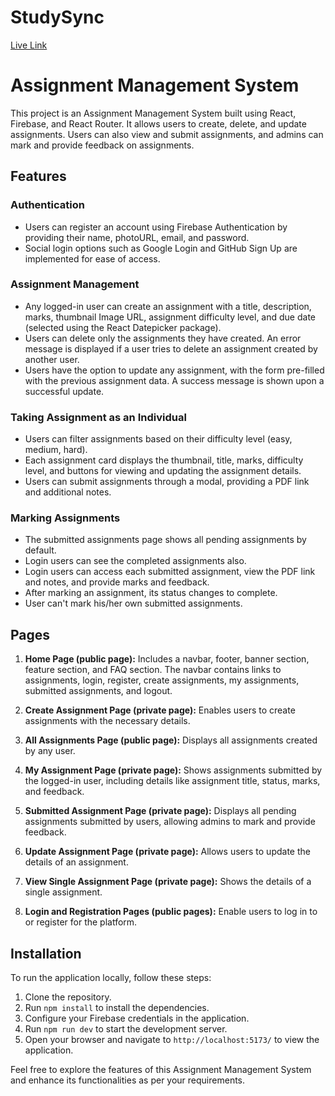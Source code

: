 # StudySync

[Live Link](https://studysync.surge.sh)

# Assignment Management System

This project is an Assignment Management System built using React, Firebase, and React Router. It allows users to create, delete, and update assignments. Users can also view and submit assignments, and admins can mark and provide feedback on assignments.

## Features

### Authentication

- Users can register an account using Firebase Authentication by providing their name, photoURL, email, and password.
- Social login options such as Google Login and GitHub Sign Up are implemented for ease of access.

### Assignment Management

- Any logged-in user can create an assignment with a title, description, marks, thumbnail Image URL, assignment difficulty level, and due date (selected using the React Datepicker package).
- Users can delete only the assignments they have created. An error message is displayed if a user tries to delete an assignment created by another user.
- Users have the option to update any assignment, with the form pre-filled with the previous assignment data. A success message is shown upon a successful update.

### Taking Assignment as an Individual

- Users can filter assignments based on their difficulty level (easy, medium, hard).
- Each assignment card displays the thumbnail, title, marks, difficulty level, and buttons for viewing and updating the assignment details.
- Users can submit assignments through a modal, providing a PDF link and additional notes.

### Marking Assignments

- The submitted assignments page shows all pending assignments by default.
- Login users can see the completed assignments also.
- Login users can access each submitted assignment, view the PDF link and notes, and provide marks and feedback.
- After marking an assignment, its status changes to complete.
- User can't mark his/her own submitted assignments.

## Pages

1. **Home Page (public page):** Includes a navbar, footer, banner section, feature section, and FAQ section. The navbar contains links to assignments, login, register, create assignments, my assignments, submitted assignments, and logout.

2. **Create Assignment Page (private page):** Enables users to create assignments with the necessary details.

3. **All Assignments Page (public page):** Displays all assignments created by any user.

4. **My Assignment Page (private page):** Shows assignments submitted by the logged-in user, including details like assignment title, status, marks, and feedback.

5. **Submitted Assignment Page (private page):** Displays all pending assignments submitted by users, allowing admins to mark and provide feedback.

6. **Update Assignment Page (private page):** Allows users to update the details of an assignment.

7. **View Single Assignment Page (private page):** Shows the details of a single assignment.

8. **Login and Registration Pages (public pages):** Enable users to log in to or register for the platform.

## Installation

To run the application locally, follow these steps:

1. Clone the repository.
2. Run `npm install` to install the dependencies.
3. Configure your Firebase credentials in the application.
4. Run `npm run dev` to start the development server.
5. Open your browser and navigate to `http://localhost:5173/` to view the application.

Feel free to explore the features of this Assignment Management System and enhance its functionalities as per your requirements.
